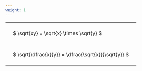 ```yaml
---
weight: 1
---
```


<style type="text/css">
#T_a7e57 th.col_heading {
  text-align: left;
  font-size: 1em;
}
#T_a7e57 td {
  text-align: left;
  font-size: 1em;
  padding: 1.5em;
}
</style>
<table id="T_a7e57">
  <thead>
  </thead>
  <tbody>
    <tr>
      <td id="T_a7e57_row0_col0" class="data row0 col0" >$ \sqrt{xy} = \sqrt{x} \times \sqrt{y} $</td>
    </tr>
    <tr>
      <td id="T_a7e57_row1_col0" class="data row1 col0" >$ \sqrt{\dfrac{x}{y}} = \dfrac{\sqrt{x}}{\sqrt{y}} $</td>
    </tr>
  </tbody>
</table>
